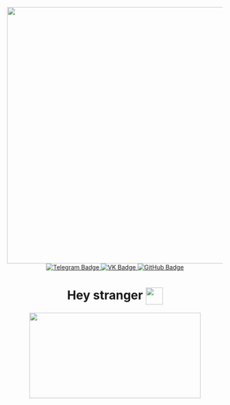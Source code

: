 <!-- social QR-codes, btw here is my linktree: https://linktr.ee/truer_xd -->
<div id="header" align="center">
  <img src="https://github.com/TruerxDofc/TruerxDofc/blob/images/gh_social.png" width="600"/>
</div>

<!-- social links -->
<div id="badges" align = "center">
  <a href="https://t.me/truer_xD">
    <img src="https://img.shields.io/badge/Telegram-%234F9DE5?style=flat-square&logo=telegram&logoColor=white" alt="Telegram Badge"/>
  </a>
  <a href="https://vk.com/truerxd">
    <img src="https://img.shields.io/badge/VK-%230077FF?style=flat-square&logo=vk&logoColor=white" alt="VK Badge"/>
  </a>
  <a href="https://github.com/TruerxDofc">
    <img src="https://img.shields.io/badge/GitHub-black?style=flat-square&logo=github&logoColor=white" alt="GitHub Badge"/>
  </a>
</div>

<!-- guests counter -->
<div id="badges" align = "center">
  <img src="https://komarev.com/ghpvc/?username=TruerxDofc&style=flat-square&color=blue" alt=""/>
</div>

<!-- Greeting -->
<h1 align="center"> 
  Hey stranger 
  <img src="https://github.com/TruerxDofc/TruerxDofc/blob/images/giphy.gif" width="40px" style="vertical-align: middle;"/>
</h1>

<!-- GIF cat -->
<div id="header" align="center">
  <img src="https://github.com/TruerxDofc/TruerxDofc/blob/images/cat.gif" width="400" height="200"/>
</div>
